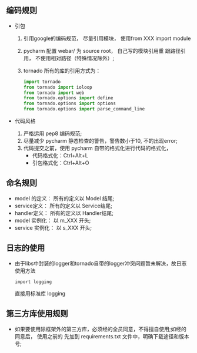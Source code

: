 ## 编码规则 ##
* 引包
  1. 引用google的编码规范， 尽量引用模块， 使用from XXX import module
  2.  pycharm 配置 webar/ 为 source root， 自己写的模块引用重 跟路径引用，
  不使用相对路径（特殊情况除外）;
  3.  tornado 所有的库的引用方式为：

        ```python
        import tornado
        from tornado import ioloop
        from tornado import web
        from tornado.options import define
        from tornado.options import options
        from tornado.options import parse_command_line
        ```

* 代码风格
  1. 严格运用 pep8 编码规范;
  2. 尽量减少 pycharm 静态检查的警告，警告数小于10, 不的出现error;
  3. 代码提交之前，使用 pycharm 自带的格式化进行代码的格式化，
        - 代码格式化：Ctrl+Alt+L
        - 引包格式化：Ctrl+Alt+O

## 命名规则 ##
 * model 的定义： 所有的定义以 Model 结尾;
 * service定义： 所有的定义以 Service结尾;
 * handler定义： 所有的定义以 Handler结尾;
 * model 实例化： 以 m_XXX 开头;
 * service 实例化： 以 s_XXX 开头;

## 日志的使用 ##
 * 由于libs中封装的logger和tornado自带的logger冲突问题暂未解决，故日志使用方法
      ```
      import logging
      ```
    直接用标准库 logging

## 第三方库使用规则 ##
* 如果要使用除框架外的第三方库，必须经的全员同意，不得擅自使用;如经的同意后， 使用之前的
先加到 requirements.txt 文件中，明确下载途径和版本号;
